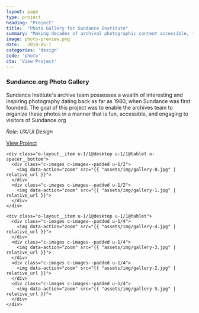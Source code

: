 ```yaml
---
layout: page
type: project
heading: "Project"
title:  "Photo Gallery for Sundance Institute"
summary: "Making decades of archival photographic content accessible, fun, and engaging."
image: photo-preview.png
date:   2018-05-1
categories: 'design'
code: 'photo'
cta: 'View Project'
---
```


<div class="o-wrapper">
  <div class="o-layout o-layout--center o-spacer__top--huge">
    <div class="o-layout__item u-2/3@desktop">
      <h3>Sundance.org Photo Gallery</h3>
      <p>Sundance Institute's archive team possesses a wealth of interesting and inspiring photography dating back as far as 1980, when Sundance was first founded. The goal of this project was to enable the archives team to organize these photos in a manner that is fun, accessible, and engaging to visitors of Sundance.org</p>
    </div>
    <div class="o-layout__item u-2/3@desktop o-spacer__bottom">
      <p><em>Role: UX/UI Design</em></p>
      <p><a rel="nofollow" href="http://www.sundance.org/gallery" target="_blank">View Project</a></p>
    </div>

    <div class="o-layout__item u-1/1@desktop u-1/1@tablet o-spacer__bottom">
      <div class="c-images c-images--padded u-1/2">
        <img data-action="zoom" src="{{ "assets/img/gallery-0.jpg" | relative_url }}">
      </div>
      <div class="c-images c-images--padded u-1/2">
        <img data-action="zoom" src="{{ "assets/img/gallery-1.jpg" | relative_url }}">
      </div>
    </div>

    <div class="o-layout__item u-1/1@desktop u-1/1@tablet">
      <div class="c-images c-images--padded u-1/4">
        <img data-action="zoom" src="{{ "assets/img/gallery-4.jpg" | relative_url }}">
      </div>
      <div class="c-images c-images--padded u-1/4">
        <img data-action="zoom" src="{{ "assets/img/gallery-3.jpg" | relative_url }}">
      </div>
      <div class="c-images c-images--padded u-1/4">
        <img data-action="zoom" src="{{ "assets/img/gallery-2.jpg" | relative_url }}">
      </div>
      <div class="c-images c-images--padded u-1/4">
        <img data-action="zoom" src="{{ "assets/img/gallery-5.jpg" | relative_url }}">
      </div>
    </div>

  </div>
</div>
